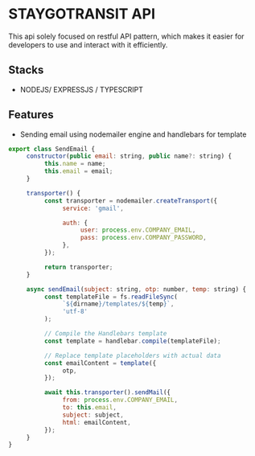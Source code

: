 # STAYGOTRANSIT API

This api solely focused on restful API pattern, which makes it easier for developers to use and interact with it efficiently.

## Stacks

-    NODEJS/ EXPRESSJS / TYPESCRIPT

## Features

-    Sending email using nodemailer engine and handlebars for template

```js
export class SendEmail {
     constructor(public email: string, public name?: string) {
          this.name = name;
          this.email = email;
     }

     transporter() {
          const transporter = nodemailer.createTransport({
               service: 'gmail',

               auth: {
                    user: process.env.COMPANY_EMAIL,
                    pass: process.env.COMPANY_PASSWORD,
               },
          });

          return transporter;
     }

     async sendEmail(subject: string, otp: number, temp: string) {
          const templateFile = fs.readFileSync(
               `${dirname}/templates/${temp}`,
               'utf-8'
          );

          // Compile the Handlebars template
          const template = handlebar.compile(templateFile);

          // Replace template placeholders with actual data
          const emailContent = template({
               otp,
          });

          await this.transporter().sendMail({
               from: process.env.COMPANY_EMAIL,
               to: this.email,
               subject: subject,
               html: emailContent,
          });
     }
}
```
